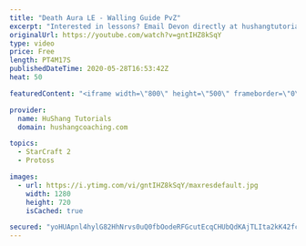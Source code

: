```yaml
---
title: "Death Aura LE - Walling Guide PvZ"
excerpt: "Interested in lessons? Email Devon directly at hushangtutorials@outlook.com ------------------------------------------------------------------------------------------------------- Want to support HuShang Tutorials directly? Patreon is a website where you can contribute a monthly donation that will help"
originalUrl: https://youtube.com/watch?v=gntIHZ8kSqY
type: video
price: Free
length: PT4M17S
publishedDateTime: 2020-05-28T16:53:42Z
heat: 50

featuredContent: "<iframe width=\"800\" height=\"500\" frameborder=\"0\" src=\"https://www.youtube.com/embed/gntIHZ8kSqY\" allow=\"accelerometer; autoplay; encrypted-media; gyroscope; picture-in-picture\" allowfullscreen></iframe>"

provider:
  name: HuShang Tutorials
  domain: hushangcoaching.com

topics:
  - StarCraft 2
  - Protoss

images:
  - url: https://i.ytimg.com/vi/gntIHZ8kSqY/maxresdefault.jpg
    width: 1280
    height: 720
    isCached: true

secured: "yoHUApnl4hylG82HhNrvs0uQ0fbOodeRFGcutEcqCHUbQdKAjTLIta2kK42fcl9vDeLMUJS6u6O55axaq6PPaSrEhLVlIfDT91LpuWstK4owGAqTOe8SyIj2CJ1OmvfgBPpSEelKDaLK2arIb4QDQH9ZHSjcZ2AvApjB7OggkWjZP+mP5oDSjQsUBCDoUl/yWg/JlV5Z4DEkCKBVKLYWkenZfW2XBANqIO6OepqFFOz0NBZ8ZN+XGK8gLhz+pTAlav+Rb2F+u2WSemPyOWa3u6OswEy+Ad1ztHl3i+XUs2c1BqHXUemMiGlMembb7e8baI1r5gWHsW+rNrIXCkJPh1lPEpoJQCzCidPlX/XCAq76AKpFUra0WfocEhZvX9gdTDXNaNJL/e2T+Rr4f6OFptiXvRgdT5cVlDnZchosNWs=;SnmbAkB506nXhYuKY+P9lQ=="
---
```


